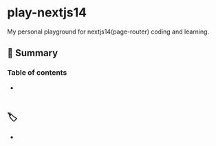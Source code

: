 # play-nextjs14

My personal playground for nextjs14(page-router) coding and learning.

## :pushpin: Summary
### Table of contents
- [](#label-)
<br><br>

## :label: 
- 
<br><br>


